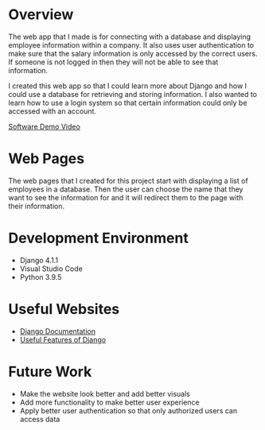 # Overview

The web app that I made is for connecting with a database and displaying employee information within a company. It also uses user authentication to make sure that the salary information is only accessed by the correct users. If someone is not logged in then they will not be able to see that information. 

I created this web app so that I could learn more about Django and how I could use a database for retrieving and storing information. I also wanted to learn how to use a login system so that certain information could only be accessed with an account. 

[Software Demo Video](https://youtu.be/ft3msTaJNps)

# Web Pages

The web pages that I created for this project start with displaying a list of employees in a database. Then the user can choose the name that they want to see the information for and it will redirect them to the page with their information. 

# Development Environment

* Django 4.1.1
* Visual Studio Code
* Python 3.9.5

# Useful Websites

* [Django Documentation](https://docs.djangoproject.com/en/4.1/)
* [Useful Features of Django](https://www.nickmccullum.com/useful-features-django-shell/)

# Future Work

* Make the website look better and add better visuals
* Add more functionality to make better user experience 
* Apply better user authentication so that only authorized users can access data